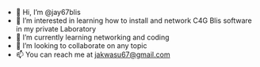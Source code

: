 - 👋 Hi, I’m @jay67blis
- 👀 I’m interested in learning how to install and network C4G Blis software in my private Laboratory
- 🌱 I’m currently learning networking and coding
- 💞️ I’m looking to collaborate on any topic
- 📫 You can reach me at jakwasu67@gmail.com

<!---
jay67blis/jay67blis is a ✨ special ✨ repository because its `README.md` (this file) appears on your GitHub profile.
You can click the Preview link to take a look at your changes.
--->

